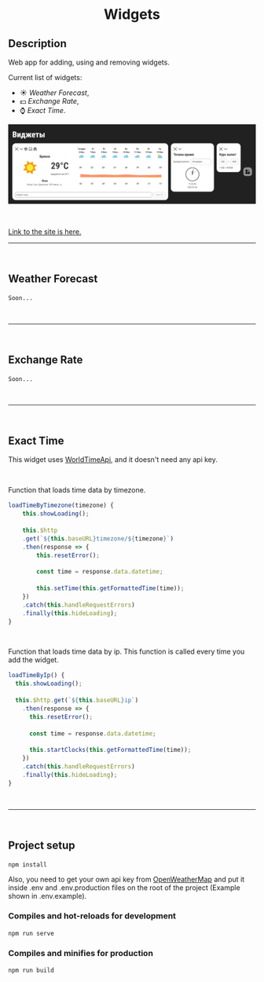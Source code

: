 <h1 align="center">Widgets</h1>

## Description

Web app for adding, using and removing widgets.

Current list of widgets:

- :sunny: *Weather Forecast*,
- :dollar: *Exchange Rate*,
- :watch: *Exact Time*.

![All widgets](main-page.jpeg)

<br>

[Link to the site is here.](https://reliable-raindrop-761a7a.netlify.app/)

___

<br>

## Weather Forecast

```
Soon...
```

<br>

___

<br>

## Exchange Rate

```
Soon...
```

<br>

___

<br>

## Exact Time

This widget uses [WorldTimeApi](https://worldtimeapi.org/),
and it doesn't need any api key.

<br>

Function that loads time data by timezone.

```javascript
loadTimeByTimezone(timezone) {
    this.showLoading();

    this.$http
    .get(`${this.baseURL}timezone/${timezone}`)
    .then(response => {
        this.resetError();

        const time = response.data.datetime;

        this.setTime(this.getFormattedTime(time));
    })
    .catch(this.handleRequestErrors)
    .finally(this.hideLoading);
}
```

<br>

Function that loads time data by ip.
This function is called every time you add the widget.

```javascript
loadTimeByIp() {
  this.showLoading();

  this.$http.get(`${this.baseURL}ip`)
    .then(response => {
      this.resetError();

      const time = response.data.datetime;

      this.startClocks(this.getFormattedTime(time));
    })
    .catch(this.handleRequestErrors)
    .finally(this.hideLoading);
}
```

<br>

___

<br>

## Project setup

```shell
npm install
```

Also, you need to get your own api key from [OpenWeatherMap](https://openweathermap.org/)
and put it inside .env and .env.production files on the root of the project (Example shown in .env.example).

### Compiles and hot-reloads for development

```shell
npm run serve
```

### Compiles and minifies for production

```shell
npm run build
```